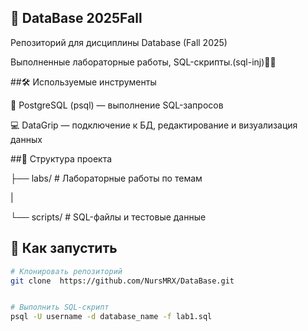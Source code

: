 ## 🧩 DataBase 2025Fall


Репозиторий для дисциплины Database (Fall 2025)

Выполненные лабораторные работы, SQL-скрипты.(sql-inj)😶‍🌫️


            



##🛠️  Используемые инструменты


🐘 PostgreSQL (psql) — выполнение SQL-запросов

💻 DataGrip — подключение к БД, редактирование и визуализация данных


                          


##📂 Структура проекта 	


├── labs/        # Лабораторные работы по темам
  
| 
 
└── scripts/     # SQL-файлы и тестовые данные


              


## 🚀 Как запустить
```bash
# Клонировать репозиторий
git clone  https://github.com/NursMRX/DataBase.git


# Выполнить SQL-скрипт
psql -U username -d database_name -f lab1.sql


